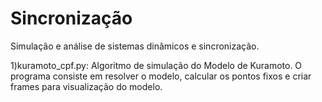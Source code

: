 # Sincronização
Simulação e análise de sistemas dinâmicos e sincronização.

1)kuramoto_cpf.py: Algoritmo de simulação do Modelo de Kuramoto. O programa consiste em resolver o modelo, calcular os pontos fixos e criar frames para visualização do modelo.
